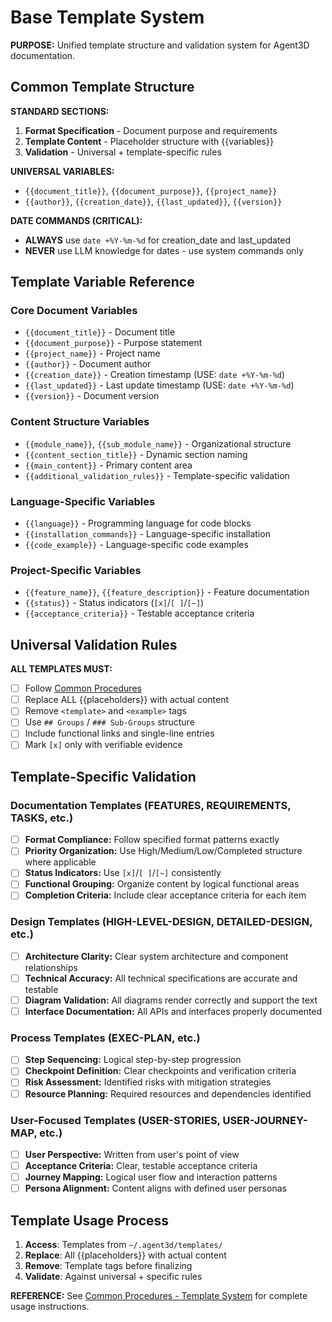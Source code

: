 # Base Template System

**PURPOSE:** Unified template structure and validation system for Agent3D documentation.

## Common Template Structure

**STANDARD SECTIONS:**

1. **Format Specification** - Document purpose and requirements
2. **Template Content** - Placeholder structure with {{variables}}
3. **Validation** - Universal + template-specific rules

**UNIVERSAL VARIABLES:**

- `{{document_title}}`, `{{document_purpose}}`, `{{project_name}}`
- `{{author}}`, `{{creation_date}}`, `{{last_updated}}`, `{{version}}`

**DATE COMMANDS (CRITICAL):**

- **ALWAYS** use `date +%Y-%m-%d` for creation_date and last_updated
- **NEVER** use LLM knowledge for dates - use system commands only

## Template Variable Reference

### Core Document Variables

- `{{document_title}}` - Document title
- `{{document_purpose}}` - Purpose statement
- `{{project_name}}` - Project name
- `{{author}}` - Document author
- `{{creation_date}}` - Creation timestamp (USE: `date +%Y-%m-%d`)
- `{{last_updated}}` - Last update timestamp (USE: `date +%Y-%m-%d`)
- `{{version}}` - Document version

### Content Structure Variables

- `{{module_name}}`, `{{sub_module_name}}` - Organizational structure
- `{{content_section_title}}` - Dynamic section naming
- `{{main_content}}` - Primary content area
- `{{additional_validation_rules}}` - Template-specific validation

### Language-Specific Variables

- `{{language}}` - Programming language for code blocks
- `{{installation_commands}}` - Language-specific installation
- `{{code_example}}` - Language-specific code examples

### Project-Specific Variables

- `{{feature_name}}`, `{{feature_description}}` - Feature documentation
- `{{status}}` - Status indicators (`[x]`/`[ ]`/`[~]`)
- `{{acceptance_criteria}}` - Testable acceptance criteria

## Universal Validation Rules

**ALL TEMPLATES MUST:**

- [ ] Follow [Common Procedures](../docs/COMMON-PROCEDURES.md#common-validation-checklist)
- [ ] Replace ALL {{placeholders}} with actual content
- [ ] Remove `<template>` and `<example>` tags
- [ ] Use `## Groups` / `### Sub-Groups` structure
- [ ] Include functional links and single-line entries
- [ ] Mark `[x]` only with verifiable evidence

## Template-Specific Validation

### Documentation Templates (FEATURES, REQUIREMENTS, TASKS, etc.)

- [ ] **Format Compliance:** Follow specified format patterns exactly
- [ ] **Priority Organization:** Use High/Medium/Low/Completed structure where applicable
- [ ] **Status Indicators:** Use `[x]`/`[ ]`/`[~]` consistently
- [ ] **Functional Grouping:** Organize content by logical functional areas
- [ ] **Completion Criteria:** Include clear acceptance criteria for each item

### Design Templates (HIGH-LEVEL-DESIGN, DETAILED-DESIGN, etc.)

- [ ] **Architecture Clarity:** Clear system architecture and component relationships
- [ ] **Technical Accuracy:** All technical specifications are accurate and testable
- [ ] **Diagram Validation:** All diagrams render correctly and support the text
- [ ] **Interface Documentation:** All APIs and interfaces properly documented

### Process Templates (EXEC-PLAN, etc.)

- [ ] **Step Sequencing:** Logical step-by-step progression
- [ ] **Checkpoint Definition:** Clear checkpoints and verification criteria
- [ ] **Risk Assessment:** Identified risks with mitigation strategies
- [ ] **Resource Planning:** Required resources and dependencies identified

### User-Focused Templates (USER-STORIES, USER-JOURNEY-MAP, etc.)

- [ ] **User Perspective:** Written from user's point of view
- [ ] **Acceptance Criteria:** Clear, testable acceptance criteria
- [ ] **Journey Mapping:** Logical user flow and interaction patterns
- [ ] **Persona Alignment:** Content aligns with defined user personas

## Template Usage Process

1. **Access**: Templates from `~/.agent3d/templates/`
2. **Replace**: All {{placeholders}} with actual content
3. **Remove**: Template tags before finalizing
4. **Validate**: Against universal + specific rules

**REFERENCE:** See [Common Procedures - Template System](../docs/COMMON-PROCEDURES.md#template-system) for complete usage instructions.
